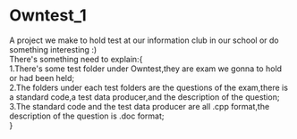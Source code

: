 # Owntest_1
A project we make to hold test at our information club in our school or do something interesting :)  
There's something need to explain:{  
  1.There's some test folder under Owntest,they are exam we gonna to hold or had been held;  
  2.The folders under each test folders are the questions of the exam,there is a standard code,a test data producer,and the description of the question;  
  3.The standard code and the test data producer are all .cpp format,the description of the question is .doc format;  
}  
  
